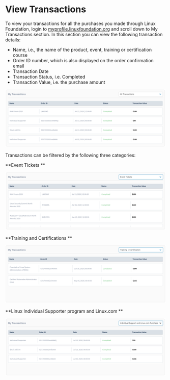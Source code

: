 # View Transactions

To view your transactions for all the purchases you made through Linux Foundation, login to [myprofile.linuxfoundation.org](https://myprofile.linuxfoundation.org) and scroll down to My Transactions section. In this section you can view the following transaction details:&#x20;

* Name, i.e., the name of the product, event, training or certification course
* Order ID number, which is also displayed on the order confirmation email&#x20;
* Transaction Date
* Transaction Status, i.e. Completed&#x20;
* Transaction Value, i.e. the purchase amount

![](<../.gitbook/assets/All Transactions.png>)

Transactions can be filtered by the following three categories:

**Event Tickets **

![](<../.gitbook/assets/Transactions - Event Tickets.png>)

**Training and Certifications **

![](<../.gitbook/assets/Transactions - Training + Certification.png>)

**Linux Individual Supporter program and Linux.com **

![](<../.gitbook/assets/Transactions Individual Supporter.png>)
